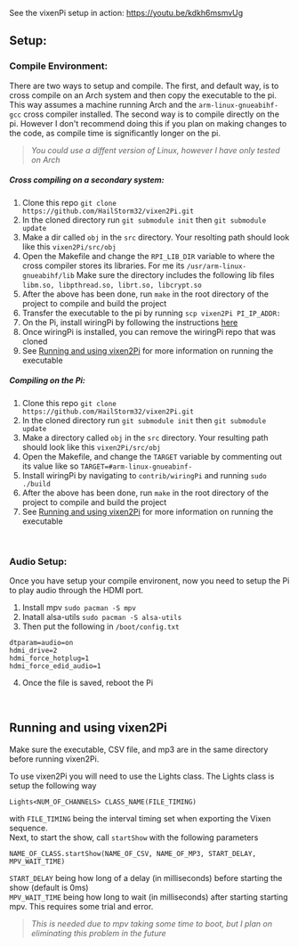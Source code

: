 See the vixenPi setup in action: <a href="https://youtu.be/kdkh6msmvUg">https://youtu.be/kdkh6msmvUg</a>



## Setup:


### Compile Environment: 
There are two ways to setup and compile. The first, and default way, is to cross compile on an Arch system and then copy the executable to the pi. This way assumes a machine running Arch and the `arm-linux-gnueabihf-gcc` cross compiler installed. The second way is to compile directly on the pi. However I don't recommend doing this if you plan on making changes to the code, as compile time is significantly longer on the pi.
><i>You could use a diffent version of Linux, however I have only tested on Arch</i>

##### Cross compiling on a secondary system:

1. Clone this repo `git clone https://github.com/HailStorm32/vixen2Pi.git`
2. In the cloned directory run `git submodule init` then `git submodule update`
3. Make a dir called `obj` in the `src` directory. Your resolting path should look like this `vixen2Pi/src/obj`
4. Open the Makefile and change the `RPI_LIB_DIR` variable to where the cross compiler stores its libraries. For me its `/usr/arm-linux-gnueabihf/lib` Make sure the directory includes the following lib files `libm.so, libpthread.so, librt.so, libcrypt.so`
5. After the above has been done, run `make` in the root directory of the project to compile and build the project
6. Transfer the executable to the pi by running `scp vixen2Pi PI_IP_ADDR:`
7. On the Pi, install wiringPi by following the instructions <a href="http://wiringpi.com/download-and-install/">here</a>
8. Once wiringPi is installed, you can remove the wiringPi repo that was cloned
9. See <a href="https://github.com/HailStorm32/vixen2Pi#running-and-using-vixen2Pi">Running and using vixen2Pi</a> for more information on running the executable

##### Compiling on the Pi:

1. Clone this repo `git clone https://github.com/HailStorm32/vixen2Pi.git`
2. In the cloned directory run `git submodule init` then `git submodule update`
3. Make a directory called `obj` in the `src` directory. Your resulting path should look like this `vixen2Pi/src/obj`
4. Open the Makefile, and change the `TARGET` variable by commenting out its value like so `TARGET=#arm-linux-gnueabinf-`
5. Install wiringPi by navigating to `contrib/wiringPi` and running `sudo ./build`
6. After the above has been done, run `make` in the root directory of the project to compile and build the project
7. See <a href="https://github.com/HailStorm32/vixen2Pi#running-and-using-vixen2Pi">Running and using vixen2Pi</a> for more information on running the executable

<br>

### Audio Setup:
Once you have setup your compile environent, now you need to setup the Pi to play audio through the HDMI port.

1. Install mpv `sudo pacman -S mpv`
2. Inatall alsa-utils `sudo pacman -S alsa-utils`
3. Then put the following in `/boot/config.txt`
```
dtparam=audio=on
hdmi_drive=2
hdmi_force_hotplug=1
hdmi_force_edid_audio=1
```
4. Once the file is saved, reboot the Pi

<br>


## Running and using vixen2Pi

Make sure the executable, CSV file, and mp3 are in the same directory before running vixen2Pi.

To use vixen2Pi you will need to use the Lights class. The Lights class is setup the following way 
```
Lights<NUM_OF_CHANNELS> CLASS_NAME(FILE_TIMING)
``` 
with `FILE_TIMING` being the interval timing set when exporting the Vixen sequence.
<br>Next, to start the show, call `startShow` with the following parameters
```
NAME_OF_CLASS.startShow(NAME_OF_CSV, NAME_OF_MP3, START_DELAY, MPV_WAIT_TIME)
```
`START_DELAY` being how long of a delay (in milliseconds) before starting the show (default is 0ms)
<br>`MPV_WAIT_TIME` being how long to wait (in milliseconds) after starting starting mpv. This requires some trial and error.
><i>This is needed due to mpv taking some time to boot, but I plan on eliminating this problem in the future</i>
